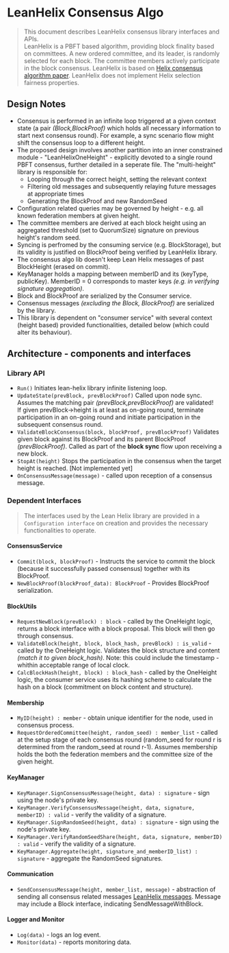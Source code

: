 # LeanHelix Consensus Algo
> This document describes LeanHelix consensus library interfaces and APIs.\
> LeanHelix is a PBFT based algorithm, providing block finality based on committees. A new ordered committee, and its leader, is randomly selected for each block. The committee members actively participate in the block consensus.
> LeanHelix is based on [Helix consensus algorithm paper](https://orbs.com/helix-consensus-whitepaper/ "Helix consensus algorithm paper"). LeanHelix does not implement Helix selection fairness properties.

## Design Notes
* Consensus is performed in an infinite loop triggered at a given context state (a pair _(Block,BlockProof)_ which holds all necessary information to start next consensus round). For example, a sync scenario flow might shift the consensus loop to a different height.
* The proposed design involves another partition into an inner constrained module - "LeanHelixOneHeight" - explicitly devoted to a single round PBFT consensus, further detailed in a seperate file. The "multi-height" library is responsible for:
  * Looping through the correct height, setting the relevant context
  * Filtering old messages and subsequently relaying future messages at appropriate times
  * Generating the BlockProof and new RandomSeed
* Configuration related queries may be governed by height - e.g. all known federation members at given height.
* The committee members are derived at each block height using an aggregated threshold (set to QuorumSize) signature on previous height's random seed.
* Syncing is perfromed by the consuming service (e.g. BlockStorage), but its validity is justified on BlockProof being verified by LeanHelix library.
* The consensus algo lib doesn't keep Lean Helix messages of past BlockHeight (erased on commit).
* KeyManager holds a mapping between memberID and its (keyType, publicKey). MemberID = 0 corresponds to master keys _(e.g. in verifying signature aggregation)_.
* Block and BlockProof are serialized by the Consumer service.
* Consensus messages _(excluding the Block, BlockProof)_ are serialized by the library. 
* This library is dependent on "consumer service" with several context (height based) provided functionalities, detailed below (which could alter its behaviour).



## Architecture - components and interfaces

### Library API

* `Run()`
Initiates lean-helix library infinite listening loop.
* `UpdateState(prevBlock, prevBlockProof)`
  Called upon node sync. Assumes the matching pair _(prevBlock,prevBlockProof)_ are validated!\
  If given prevBlock->height is at least as on-going round, terminate participation in an on-going round and initiate participation in the subsequent consensus round.
* `ValidateBlockConsensus(block, blockProof, prevBlockProof)`
  Validates given block against its BlockProof and its parent BlockProof _(prevBlockProof)_. Called as part of the **block sync** flow upon receiving a new block.
* `StopAt(height)`
  Stops the participation in the consensus when the target height is reached. [Not implemented yet]
* `OnConsensusMessage(message)` - called upon reception of a consensus message.

### Dependent Interfaces
> The interfaces used by the Lean Helix library are provided in a `Configuration interface` on creation and provides the necessary functionalities to operate.

#### ConsensusService
* `Commit(block, blockProof)` - Instructs the service to commit the block (because it successfully passed consensus) together with its BlockProof.
* `NewBlockProof(blockProof_data): BlockProof` - Provides BlockProof serialization.

#### BlockUtils
* `RequestNewBlock(prevBlock) : block` - called by the OneHeight logic, returns a block interface with a block proposal. This block will then go through consensus. 
* `ValidateBlock(height, block, block_hash, prevBlock) : is_valid` - called by the OneHeight logic. Validates the block structure and content _(match it to given block_hash)_. Note: this could include the timestamp - whithin acceptable range of local clock.
* `CalcBlockHash(height, block) : block_hash` - called by the OneHeight logic, the consumer service uses its hashing scheme to calculate the hash on a block (commitment on block content and structure).

#### Membership
* `MyID(height) : member` - obtain unique identifier for the node, used in consensus process.
* `RequestOrderedCommittee(height, random_seed) : member_list` -  called at the setup stage of each consensus round (random_seed for round r is determined from the random_seed at round r-1). Assumes membership holds the both the federation members and the committee size of the given height.

#### KeyManager
* `KeyManager.SignConsensusMessage(height, data) : signature` - sign using the node's private key. 
* `KeyManager.VerifyConsensusMessage(height, data, signature, memberID) : valid` - verify the validity of a signature.
* `KeyManager.SignRandomSeed(height, data) : signature` - sign using the node's private key. 
* `KeyManager.VerifyRandomSeedShare(height, data, signature, memberID) : valid` - verify the validity of a signature.
* `KeyManager.Aggregate(height, signature_and_memberID_list) : signature` - aggregate the RandomSeed signatures.

#### Communication
* `SendConsensusMessage(height, member_list, message)` - abstraction of sending all consensus related messages [LeanHelix messages](../messages.go). Message may include a Block interface, indicating SendMessageWithBlock.

<!-- I think it should be part fo the SendConsensusMessage, sent to a member list (non-committee)
* `BroadcastPostConsensusMessage(height, message)` - e.g. notify all non committee members of committed block
-->




#### Logger and Monitor 
* `Log(data)` - logs an log event. 
* `Monitor(data)` - reports monitoring data.
    
